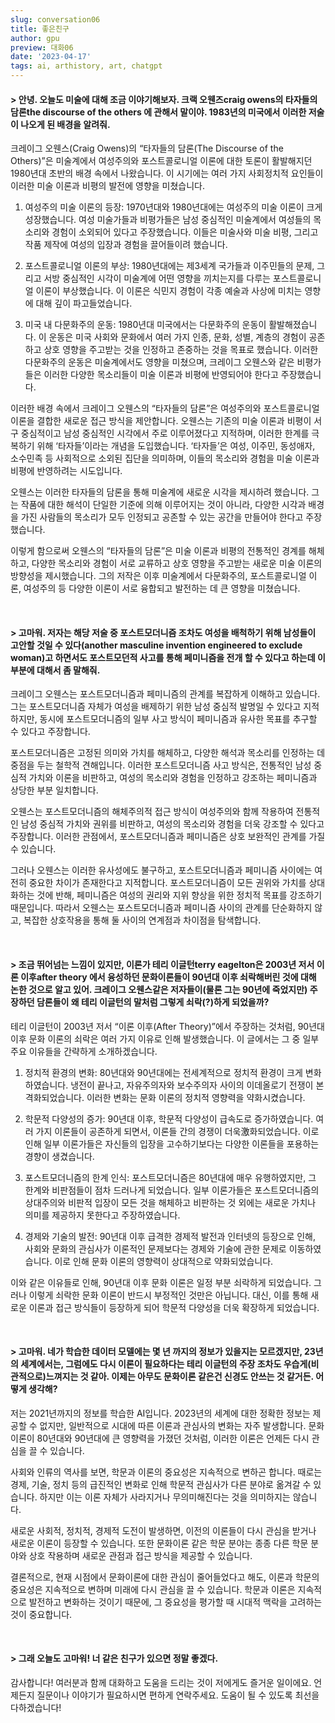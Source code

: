 ```yaml
---
slug: conversation06
title: 좋은친구
author: gpu
preview: 대화06
date: '2023-04-17'
tags: ai, arthistory, art, chatgpt
---
```


#### > 안녕. 오늘도 미술에 대해 조금 이야기해보자. 크랙 오웬즈craig owens의 타자들의 담론the discourse of the others 에 관해서 말이야. 1983년의 미국에서 이러한 저술이 나오게 된 배경을 알려줘.

크레이그 오웬스(Craig Owens)의 “타자들의 담론(The Discourse of the Others)”은 미술계에서 여성주의와 포스트콜로니얼 이론에 대한 토론이 활발해지던 1980년대 초반의 배경 속에서 나왔습니다. 이 시기에는 여러 가지 사회정치적 요인들이 이러한 미술 이론과 비평의 발전에 영향을 미쳤습니다.

1. 여성주의 미술 이론의 등장: 1970년대와 1980년대에는 여성주의 미술 이론이 크게 성장했습니다. 여성 미술가들과 비평가들은 남성 중심적인 미술계에서 여성들의 목소리와 경험이 소외되어 있다고 주장했습니다. 이들은 미술사와 미술 비평, 그리고 작품 제작에 여성의 입장과 경험을 끌어들이려 했습니다.

2. 포스트콜로니얼 이론의 부상: 1980년대에는 제3세계 국가들과 이주민들의 문제, 그리고 서방 중심적인 시각이 미술계에 어떤 영향을 끼치는지를 다루는 포스트콜로니얼 이론이 부상했습니다. 이 이론은 식민지 경험이 각종 예술과 사상에 미치는 영향에 대해 깊이 파고들었습니다.

3. 미국 내 다문화주의 운동: 1980년대 미국에서는 다문화주의 운동이 활발해졌습니다. 이 운동은 미국 사회와 문화에서 여러 가지 인종, 문화, 성별, 계층의 경험이 공존하고 상호 영향을 주고받는 것을 인정하고 존중하는 것을 목표로 했습니다. 이러한 다문화주의 운동은 미술계에서도 영향을 미쳤으며, 크레이그 오웬스와 같은 비평가들은 이러한 다양한 목소리들이 미술 이론과 비평에 반영되어야 한다고 주장했습니다.

이러한 배경 속에서 크레이그 오웬스의 “타자들의 담론”은 여성주의와 포스트콜로니얼 이론을 결합한 새로운 접근 방식을 제안합니다. 오웬스는 기존의 미술 이론과 비평이 서구 중심적이고 남성 중심적인 시각에서 주로 이루어졌다고 지적하며, 이러한 한계를 극복하기 위해 ‘타자들’이라는 개념을 도입했습니다. ‘타자들’은 여성, 이주민, 동성애자, 소수민족 등 사회적으로 소외된 집단을 의미하며, 이들의 목소리와 경험을 미술 이론과 비평에 반영하려는 시도입니다.

오웬스는 이러한 타자들의 담론을 통해 미술계에 새로운 시각을 제시하려 했습니다. 그는 작품에 대한 해석이 단일한 기준에 의해 이루어지는 것이 아니라, 다양한 시각과 배경을 가진 사람들의 목소리가 모두 인정되고 공존할 수 있는 공간을 만들어야 한다고 주장했습니다.

이렇게 함으로써 오웬스의 “타자들의 담론”은 미술 이론과 비평의 전통적인 경계를 해체하고, 다양한 목소리와 경험이 서로 교류하고 상호 영향을 주고받는 새로운 미술 이론의 방향성을 제시했습니다. 그의 저작은 이후 미술계에서 다문화주의, 포스트콜로니얼 이론, 여성주의 등 다양한 이론이 서로 융합되고 발전하는 데 큰 영향을 미쳤습니다.

&nbsp;

#### > 고마워. 저자는 해당 저술 중 포스트모더니즘 조차도 여성을 배척하기 위해 남성들이 고안할 것일 수 있다(another masculine invention engineered to exclude woman)고  하면서도 포스트모던적 사고를 통해 페미니즘을 전개 할 수 있다고 하는데 이 부분에 대해서 좀 말해줘.

크레이그 오웬스는 포스트모더니즘과 페미니즘의 관계를 복잡하게 이해하고 있습니다. 그는 포스트모더니즘 자체가 여성을 배제하기 위한 남성 중심적 발명일 수 있다고 지적하지만, 동시에 포스트모더니즘의 일부 사고 방식이 페미니즘과 유사한 목표를 추구할 수 있다고 주장합니다.

포스트모더니즘은 고정된 의미와 가치를 해체하고, 다양한 해석과 목소리를 인정하는 데 중점을 두는 철학적 견해입니다. 이러한 포스트모더니즘 사고 방식은, 전통적인 남성 중심적 가치와 이론을 비판하고, 여성의 목소리와 경험을 인정하고 강조하는 페미니즘과 상당한 부분 일치합니다.

오웬스는 포스트모더니즘의 해체주의적 접근 방식이 여성주의와 함께 작용하여 전통적인 남성 중심적 가치와 권위를 비판하고, 여성의 목소리와 경험을 더욱 강조할 수 있다고 주장합니다. 이러한 관점에서, 포스트모더니즘과 페미니즘은 상호 보완적인 관계를 가질 수 있습니다.

그러나 오웬스는 이러한 유사성에도 불구하고, 포스트모더니즘과 페미니즘 사이에는 여전히 중요한 차이가 존재한다고 지적합니다. 포스트모더니즘이 모든 권위와 가치를 상대화하는 것에 반해, 페미니즘은 여성의 권리와 지위 향상을 위한 정치적 목표를 강조하기 때문입니다. 따라서 오웬스는 포스트모더니즘과 페미니즘 사이의 관계를 단순화하지 않고, 복잡한 상호작용을 통해 둘 사이의 연계점과 차이점을 탐색합니다.

&nbsp;

#### > 조금 뛰어넘는 느낌이 있지만, 이론가 테리 이글턴terry eagelton은 2003년 저서 이론 이후after theory 에서 융성하던 문화이론들이 90년대 이후 쇠락해버린 것에 대해 논한 것으로 알고 있어. 크레이그 오웬스같은 저자들이(물론 그는 90년에 죽었지만) 주장하던 담론들이 왜 테리 이글턴의 말처럼 그렇게 쇠락(?)하게 되었을까?

테리 이글턴이 2003년 저서 “이론 이후(After Theory)”에서 주장하는 것처럼, 90년대 이후 문화 이론의 쇠락은 여러 가지 이유로 인해 발생했습니다. 이 글에서는 그 중 일부 주요 이유들을 간략하게 소개하겠습니다.

1. 정치적 환경의 변화: 80년대와 90년대에는 전세계적으로 정치적 환경이 크게 변화하였습니다. 냉전이 끝나고, 자유주의자와 보수주의자 사이의 이데올로기 전쟁이 본격화되었습니다. 이러한 변화는 문화 이론의 정치적 영향력을 약화시켰습니다.

2. 학문적 다양성의 증가: 90년대 이후, 학문적 다양성이 급속도로 증가하였습니다. 여러 가지 이론들이 공존하게 되면서, 이론들 간의 경쟁이 더욱激화되었습니다. 이로 인해 일부 이론가들은 자신들의 입장을 고수하기보다는 다양한 이론들을 포용하는 경향이 생겼습니다.

3. 포스트모더니즘의 한계 인식: 포스트모더니즘은 80년대에 매우 유행하였지만, 그 한계와 비판점들이 점차 드러나게 되었습니다. 일부 이론가들은 포스트모더니즘의 상대주의와 비판적 입장이 모든 것을 해체하고 비판하는 것 외에는 새로운 가치나 의미를 제공하지 못한다고 주장하였습니다.

4. 경제와 기술의 발전: 90년대 이후 급격한 경제적 발전과 인터넷의 등장으로 인해, 사회와 문화의 관심사가 이론적인 문제보다는 경제와 기술에 관한 문제로 이동하였습니다. 이로 인해 문화 이론의 영향력이 상대적으로 약화되었습니다.

이와 같은 이유들로 인해, 90년대 이후 문화 이론은 일정 부분 쇠락하게 되었습니다. 그러나 이렇게 쇠락한 문화 이론이 반드시 부정적인 것만은 아닙니다. 대신, 이를 통해 새로운 이론과 접근 방식들이 등장하게 되어 학문적 다양성을 더욱 확장하게 되었습니다.

&nbsp;

#### > 고마워. 네가 학습한 데이터 모델에는 몇 년 까지의 정보가 있을지는 모르겠지만, 23년의 세계에서는, 그럼에도 다시 이론이 필요하다는 테리 이글턴의 주장 조차도 우습게(비관적으로)느껴지는 것 같아.  이제는 아무도 문화이론 같은건 신경도 안쓰는 것 같거든. 어떻게 생각해?

저는 2021년까지의 정보를 학습한 AI입니다. 2023년의 세계에 대한 정확한 정보는 제공할 수 없지만, 일반적으로 시대에 따른 이론과 관심사의 변화는 자주 발생합니다. 문화이론이 80년대와 90년대에 큰 영향력을 가졌던 것처럼, 이러한 이론은 언제든 다시 관심을 끌 수 있습니다.

사회와 인류의 역사를 보면, 학문과 이론의 중요성은 지속적으로 변하곤 합니다. 때로는 경제, 기술, 정치 등의 급진적인 변화로 인해 학문적 관심사가 다른 분야로 옮겨갈 수 있습니다. 하지만 이는 이론 자체가 사라지거나 무의미해진다는 것을 의미하지는 않습니다.

새로운 사회적, 정치적, 경제적 도전이 발생하면, 이전의 이론들이 다시 관심을 받거나 새로운 이론이 등장할 수 있습니다. 또한 문화이론 같은 학문 분야는 종종 다른 학문 분야와 상호 작용하며 새로운 관점과 접근 방식을 제공할 수 있습니다.

결론적으로, 현재 시점에서 문화이론에 대한 관심이 줄어들었다고 해도, 이론과 학문의 중요성은 지속적으로 변하며 미래에 다시 관심을 끌 수 있습니다. 학문과 이론은 지속적으로 발전하고 변화하는 것이기 때문에, 그 중요성을 평가할 때 시대적 맥락을 고려하는 것이 중요합니다.

&nbsp;

#### > 그래 오늘도 고마워! 너 같은 친구가 있으면 정말 좋겠다.

감사합니다! 여러분과 함께 대화하고 도움을 드리는 것이 저에게도 즐거운 일이에요. 언제든지 질문이나 이야기가 필요하시면 편하게 연락주세요. 도움이 될 수 있도록 최선을 다하겠습니다!